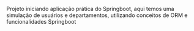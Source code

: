 Projeto iniciando aplicação prática do Springboot, aqui temos uma simulação de usuários e departamentos, utilizando conceitos de ORM e funcionalidades Springboot

